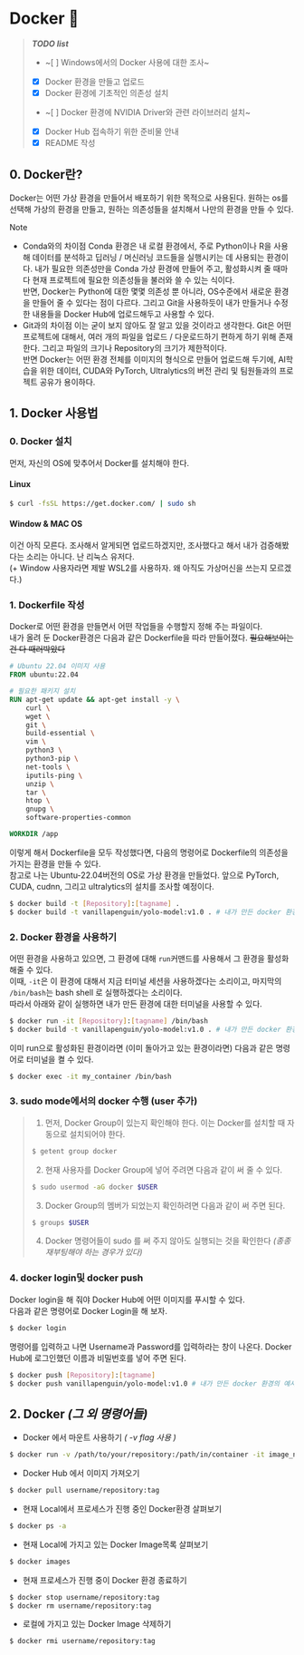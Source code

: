 # Docker 🐳

> ***TODO list***
> - ~[ ] Windows에서의 Docker 사용에 대한 조사~
> - [x] Docker 환경을 만들고 업로드
> - [x] Docker 환경에 기초적인 의존성 설치
> - ~[ ] Docker 환경에 NVIDIA Driver와 관련 라이브러리 설치~
> - [X] Docker Hub 접속하기 위한 준비물 안내  
> - [X] README 작성

## 0. Docker란? 
Docker는 어떤 가상 환경을 만들어서 배포하기 위한 목적으로 사용된다. 원하는 os를 선택해 가상의 환경을 만들고, 원하는 의존성들을 설치해서 나만의 환경을 만들 수 있다.
> [!NOTE]
> * Conda와의 차이점
> Conda 환경은 내 로컬 환경에서, 주로 Python이나 R을 사용해 데이터를 분석하고 딥러닝 / 머신러닝 코드들을 실행시키는 데 사용되는 환경이다. 내가 필요한 의존성만을 Conda 가상 환경에 만들어 주고, 활성화시켜 줄 때마다 현재 프로젝트에 필요한 의존성들을 불러와 쓸 수 있는 식이다.  
> 반면, Docker는 Python에 대한 몇몇 의존성 뿐 아니라, OS수준에서 새로운 환경을 만들어 줄 수 있다는 점이 다르다. 그리고 Git을 사용하듯이 내가 만들거나 수정한 내용들을 Docker Hub에 업로드해두고 사용할 수 있다.
> * Git과의 차이점
> 이는 굳이 보지 않아도 잘 알고 있을 것이라고 생각한다. Git은 어떤 프로젝트에 대해서, 여러 개의 파일을 업로드 / 다운로드하기 편하게 하기 위해 존재한다. 그리고 파일의 크기나 Repository의 크기가 제한적이다.  
> 반면 Docker는 어떤 환경 전체를 이미지의 형식으로 만들어 업로드해 두기에, AI학습을 위한 데이터, CUDA와 PyTorch, Ultralytics의  버전 관리 및 팀원들과의 프로젝트 공유가 용이하다.  
>  

## 1. Docker 사용법
### 0. Docker 설치
먼저, 자신의 OS에 맞추어서 Docker를 설치해야 한다.
#### Linux
```bash
$ curl -fsSL https://get.docker.com/ | sudo sh
```
#### Window & MAC OS
이건 아직 모른다. 조사해서 알게되면 업로드하겠지만, 조사했다고 해서 내가 검증해봤다는 소리는 아니다. 난 리눅스 유저다.  
(+ Window 사용자라면 제발 WSL2를 사용하자. 왜 아직도 가상머신을 쓰는지 모르겠다.)

### 1. Dockerfile 작성
Docker로 어떤 환경을 만들면서 어떤 작업들을 수행할지 정해 주는 파일이다.  
내가 올려 둔 Docker환경은 다음과 같은 Dockerfile을 따라 만들어졌다. ~~필요해보이는건 다 때러박았다~~
```Dockerfile
# Ubuntu 22.04 이미지 사용
FROM ubuntu:22.04

# 필요한 패키지 설치
RUN apt-get update && apt-get install -y \
	curl \
    wget \
    git \
    build-essential \
    vim \
    python3 \
    python3-pip \
    net-tools \
    iputils-ping \
    unzip \
    tar \
    htop \
    gnupg \
    software-properties-common

WORKDIR /app
```
이렇게 해서 Dockerfile을 모두 작성했다면, 다음의 명령어로 Dockerfile의 의존성을 가지는 환경을 만들 수 있다.  
참고로 나는 Ubuntu-22.04버전의 OS로 가상 환경을 만들었다. 앞으로 PyTorch, CUDA, cudnn, 그리고 ultralytics의 설치를 조사할 예정이다.
```bash
$ docker build -t [Repository]:[tagname] .
$ docker build -t vanillapenguin/yolo-model:v1.0 . # 내가 만든 docker 환경의 예시
```
### 2. Docker 환경을 사용하기
어떤 환경을 사용하고 있으면, 그 환경에 대해 `run`커맨드를 사용해서 그 환경을 활성화해줄 수 있다.  
이때, `-it`은 이 환경에 대해서 지금 터미널 세션을 사용하겠다는 소리이고, 마지막의 `/bin/bash`는 bash shell 로 실행하겠다는 소리이다.  
따라서 아래와 같이 실행하면 내가 만든 환경에 대한 터미널을 사용할 수 있다.
```bash
$ docker run -it [Repository]:[tagname] /bin/bash
$ docker build -t vanillapenguin/yolo-model:v1.0 . # 내가 만든 docker 환경의 예시
```
이미 run으로 활성화된 환경이라면 (이미 돌아가고 있는 환경이라면) 다음과 같은 명령어로 터미널을 켤 수 있다.
```bash
$ docker exec -it my_container /bin/bash
```
### 3. sudo mode에서의 docker 수행 (user 추가)
> 1. 먼저, Docker Group이 있는지 확인해야 한다. 이는 Docker를 설치할 때 자동으로 설치되어야 한다.
>   ```bash
>   $ getent group docker
>   ```
> 2. 현재 사용자를 Docker Group에 넣어 주려면 다음과 같이 써 줄 수 있다.
>   ```bash
>   $ sudo usermod -aG docker $USER
>   ```
> 3. Docker Group의 멤버가 되었는지 확인하려면 다음과 같이 써 주면 된다.
>   ```bash
>   $ groups $USER
>   ```
> 4. Docker 명령어들이 sudo 를 써 주지 않아도 실행되는 것을 확인한다 *(종종 재부팅해야 하는 경우가 있다)*

### 4. docker login및 docker push
Docker login을 해 줘야 Docker Hub에 어떤 이미지를 푸시할 수 있다.  
다음과 같은 명령어로 Docker Login을 해 보자.
```bash
$ docker login
```
명령어를 입력하고 나면 Username과 Password를 입력하라는 창이 나온다. Docker Hub에 로그인했던 이름과 비밀번호를 넣어 주면 된다. 

```bash
$ docker push [Repository]:[tagname]
$ docker push vanillapenguin/yolo-model:v1.0 # 내가 만든 docker 환경의 예시
```

## 2. Docker *(그 외 명령어들)*
* Docker 에서 마운트 사용하기 *( -v flag 사용 )*
```bash
$ docker run -v /path/to/your/repository:/path/in/container -it image_name
```
* Docker Hub 에서 이미지 가져오기 
```bash
$ docker pull username/repository:tag
```
* 현재 Local에서 프로세스가 진행 중인 Docker환경 살펴보기
```bash
$ docker ps -a
```
* 현재 Local에 가지고 있는 Docker Image목록 살펴보기
```bash
$ docker images
```
* 현재 프로세스가 진행 중이 Docker 환경 종료하기
```bash
$ docker stop username/repository:tag
$ docker rm username/repository:tag
```
* 로컬에 가지고 있는 Docker Image 삭제하기
```bash
$ docker rmi username/repository:tag
```
